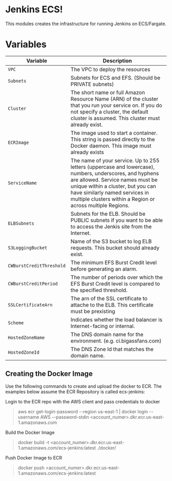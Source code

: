 # Jenkins ECS!

This modules creates the infrastructure for running Jenkins on ECS/Fargate.


# Variables

|Variable                        | Description                                          |
|--------------------------------|------------------------------------------------------|
|`VPC`            				 | The VPC to deploy the resources                       |
|`Subnets`                       | Subnets for ECS and EFS. (Should be PRIVATE subnets)  |
|`Cluster`                       | The short name or full Amazon Resource Name (ARN) of the cluster that you run your service on. If you do not specify a cluster, the default cluster is assumed. This cluster must already exist.  |
|`ECRImage`                      | The image used to start a container. This string is passed directly to the Docker daemon. This image must already exists |
|`ServiceName`                   | The name of your service. Up to 255 letters (uppercase and lowercase), numbers, underscores, and hyphens are allowed. Service names must be unique within a cluster, but you can have similarly named services in multiple clusters within a Region or across multiple Regions. |
|`ELBSubnets`                    | Subnets for the ELB. Should be PUBLIC subnets if you want to be able to access the Jenkis site from the Internet. |
|`S3LoggingBucket`               | Name of the S3 bucket to log ELB requests. This bucket should already exist. |
|`CWBurstCreditThreshold`        | The minimum EFS Burst Credit level before generating an alarm. |
|`CWBurstCreditPeriod`           | The number of periods over which the EFS Burst Credit level is compared to the specified threshold. |
|`SSLCertificateArn`             | The arn of the SSL certificate to attache to the ELB. This certificate must be prexisting |
|`Scheme`                        | Indicates whether the load balancer is Internet-facing or internal. |
|`HostedZoneName`                | The DNS domain name for the environment. (e.g. ci.bigassfans.com) |
|`HostedZoneId`                  | The DNS Zone Id that matches the domain name. |

## Creating the Docker Image

Use the following commands to create and upload the docker to ECR. The examples below assume the ECR Repository is called ecs-jenkins:

Login to the ECR repo with the AWS client and pass credentials to docker
> aws ecr get-login-password --region us-east-1 | docker login --username AWS --password-stdin <account_numer>.dkr.ecr.us-east-1.amazonaws.com

Build the Docker Image
> docker build -t  <account_numer>.dkr.ecr.us-east-1.amazonaws.com/ecs-jenkins:latest ./docker/

Push Docker Image to ECR
> docker push <account_numer>.dkr.ecr.us-east-1.amazonaws.com/ecs-jenkins:latest
